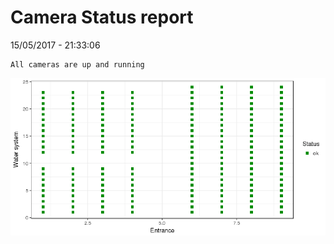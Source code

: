 Camera Status report
================
15/05/2017 - 21:33:06

    All cameras are up and running

![](camreport_files/figure-markdown_github/unnamed-chunk-2-1.png)
